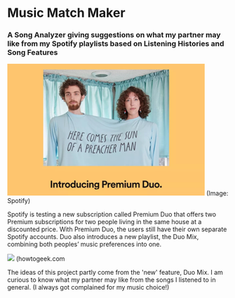 # Music Match Maker
### A Song Analyzer giving suggestions on what my partner may like from my Spotify playlists based on Listening Histories and Song Features

<img src="img/spotify_duo.jpg" width="450">
(Image: Spotify)

Spotify is testing a new subscription called Premium Duo that offers two Premium subscriptions for two people living in the same house at a discounted price. With Premium Duo, the users still have their own separate Spotify accounts. Duo also introduces a new playlist, the Duo Mix, combining both peoples’ music preferences into one. 

<img src="img/mix.jpg" width="350">
(howtogeek.com


The ideas of this project partly come from the 'new' feature, Duo Mix. I am curious to know what my partner may like from the songs I listened to in general. (I always got complained for my music choice!)
